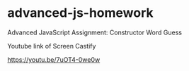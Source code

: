 # advanced-js-homework
Advanced JavaScript Assignment: Constructor Word Guess 

Youtube link of Screen Castify

https://youtu.be/7uOT4-0we0w
